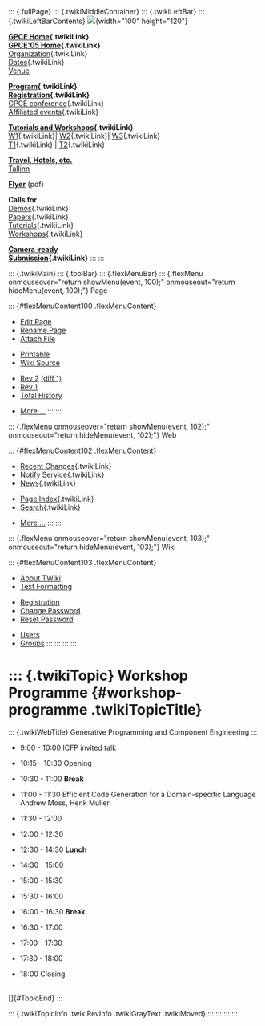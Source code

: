 ::: {.fullPage}
::: {.twikiMiddleContainer}
::: {.twikiLeftBar}
::: {.twikiLeftBarContents}
![](../pub/Gpce05/WebLeftBar/gpce-logo.jpg){width="100" height="120"}

**[GPCE Home](../Gpce/WebHome){.twikiLink}**\
**[GPCE\'05 Home](WebHome){.twikiLink}**\
[Organization](ConferenceOrganization){.twikiLink}\
[Dates](ImportantDates){.twikiLink}\
[Venue](http://www.cs.ioc.ee/tfp-icfp-gpce05/venue.html)

**[Program](ConferenceProgram){.twikiLink}**\
**[Registration](ConferenceRegistration){.twikiLink}**\
[GPCE conference](ProgramMainEvent){.twikiLink}\
[Affiliated events](ProgramsAffiliatedEvents){.twikiLink}

**[Tutorials and Workshops](GpceTutorialsAndWorkshops){.twikiLink}**\
[W1](YoungResearchers){.twikiLink}\| [W2](MetaOCaml){.twikiLink}\|
[W3](GraphModelTransformations){.twikiLink}\
[T1](TutorialT1){.twikiLink} \| [T2](TutorialT2){.twikiLink}

**[Travel, Hotels, etc.](http://www.cs.ioc.ee/tfp-icfp-gpce05/)**\
[Tallinn](http://www.brics.dk/~danvy/icfp05/Tallinn/)

**[Flyer](http://www.disi.unige.it/person/MoggiE/GPCE05.pdf)** (pdf)

**Calls for**\
[Demos](CallForDemonstrations){.twikiLink}\
[Papers](CallForPapers){.twikiLink}\
[Tutorials](CallForTutorials){.twikiLink}\
[Workshops](CallForWorkshops){.twikiLink}

**[Camera-ready\
Submission](AuthorInstructions){.twikiLink}**
:::
:::

::: {.twikiMain}
::: {.toolBar}
::: {.flexMenuBar}
::: {.flexMenu onmouseover="return showMenu(event, 100);" onmouseout="return hideMenu(event, 100);"}
Page

::: {#flexMenuContent100 .flexMenuContent}
-   [Edit
    Page](http://www.program-transformation.org/edit/Gpce05/WorkshopProgramme?t=1536827937)
-   [Rename
    Page](http://www.program-transformation.org/rename/Gpce05/WorkshopProgramme)
-   [Attach
    File](http://www.program-transformation.org/attach/Gpce05/WorkshopProgramme)

<!-- -->

-   [Printable](http://www.program-transformation.org/view/Gpce05/WorkshopProgramme?skin=print.pattern)
-   [Wiki
    Source](http://www.program-transformation.org/view/Gpce05/WorkshopProgramme?skin=text&raw=on&contenttype=text/plain)

<!-- -->

-   [Rev
    2](http://www.program-transformation.org/view/Gpce05/WorkshopProgramme?rev=1.2)
    [(diff 1)](http://www.program-transformation.org/rdiff/Gpce05/WorkshopProgramme?rev1=1.2&rev2=1.1)
-   [Rev
    1](http://www.program-transformation.org/view/Gpce05/WorkshopProgramme?rev=1.1)
-   [Total
    History](http://www.program-transformation.org/rdiff/Gpce05/WorkshopProgramme)

<!-- -->

-   [More
    \...](http://www.program-transformation.org/oops/Gpce05/WorkshopProgramme?template=oopsmore&param1=1.2&param2=1.2)
:::
:::

::: {.flexMenu onmouseover="return showMenu(event, 102);" onmouseout="return hideMenu(event, 102);"}
Web

::: {#flexMenuContent102 .flexMenuContent}
-   [Recent Changes](WebChanges){.twikiLink}
-   [Notify Service](WebNotify){.twikiLink}
-   [News](WebNews){.twikiLink}

<!-- -->

-   [Page Index](WebIndex){.twikiLink}
-   [Search](WebSearch){.twikiLink}

<!-- -->

-   [More
    \...](http://www.program-transformation.org/oops/Gpce05/WorkshopProgramme?template=oopsmore&param1=1.2&param2=1.2)
:::
:::

::: {.flexMenu onmouseover="return showMenu(event, 103);" onmouseout="return hideMenu(event, 103);"}
Wiki

::: {#flexMenuContent103 .flexMenuContent}
-   [About
    TWiki](http://www.program-transformation.org/view/TWiki/WebHome)
-   [Text
    Formatting](http://www.program-transformation.org/view/TWiki/TextFormattingRules)

<!-- -->

-   [Registration](http://www.program-transformation.org/view/TWiki/TWikiRegistration)
-   [Change
    Password](http://www.program-transformation.org/view/TWiki/ChangePassword)
-   [Reset
    Password](http://www.program-transformation.org/view/TWiki/ResetPassword)

<!-- -->

-   [Users](http://www.program-transformation.org/view/Main/TWikiUsers)
-   [Groups](http://www.program-transformation.org/view/Main/TWikiGroups)
:::
:::
:::
:::

::: {.twikiTopic}
Workshop Programme {#workshop-programme .twikiTopicTitle}
==================

::: {.twikiWebTitle}
Generative Programming and Component Engineering
:::

-   9:00 - 10:00 ICFP invited talk

<!-- -->

-   10:15 - 10:30 Opening

<!-- -->

-   10:30 - 11:00 **Break**

<!-- -->

-   11:00 - 11:30 Efficient Code Generation for a Domain-specific
    Language\
    Andrew Moss, Henk Muller

<!-- -->

-   11:30 - 12:00

<!-- -->

-   12:00 - 12:30

<!-- -->

-   12:30 - 14:30 **Lunch**

<!-- -->

-   14:30 - 15:00

<!-- -->

-   15:00 - 15:30

<!-- -->

-   15:30 - 16:00

<!-- -->

-   16:00 - 16:30 **Break**

<!-- -->

-   16:30 - 17:00

<!-- -->

-   17:00 - 17:30

<!-- -->

-   17:30 - 18:00

<!-- -->

-   18:00 Closing

\
[]{#TopicEnd}
:::

::: {.twikiTopicInfo .twikiRevInfo .twikiGrayText .twikiMoved}
:::
:::
:::
:::
